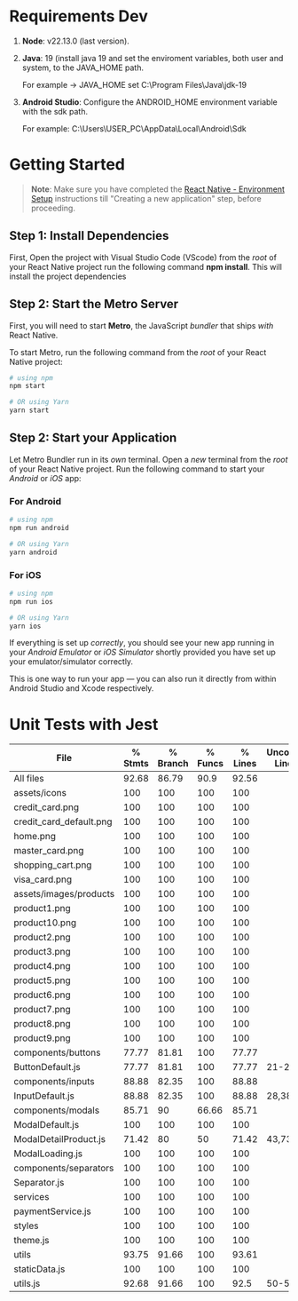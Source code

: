 # Requirements Dev
1. **Node**: v22.13.0 (last version).

2. **Java**: 19 (install java 19 and set the enviroment variables, both user and system, to the JAVA_HOME path.

   For example -> JAVA_HOME set C:\Program Files\Java\jdk-19 
   
5. **Android Studio**: Configure the ANDROID_HOME environment variable with the sdk path.
   
   For example: C:\Users\USER_PC\AppData\Local\Android\Sdk

# Getting Started

>**Note**: Make sure you have completed the [React Native - Environment Setup](https://reactnative.dev/docs/environment-setup) instructions till "Creating a new application" step, before proceeding.

## Step 1: Install Dependencies

First, Open the project with Visual Studio Code (VScode) from the _root_ of your React Native project run the following command **npm install**. This will install the project dependencies

## Step 2: Start the Metro Server

First, you will need to start **Metro**, the JavaScript _bundler_ that ships _with_ React Native.

To start Metro, run the following command from the _root_ of your React Native project:

```bash
# using npm
npm start

# OR using Yarn
yarn start
```

## Step 2: Start your Application

Let Metro Bundler run in its _own_ terminal. Open a _new_ terminal from the _root_ of your React Native project. Run the following command to start your _Android_ or _iOS_ app:

### For Android

```bash
# using npm
npm run android

# OR using Yarn
yarn android
```

### For iOS

```bash
# using npm
npm run ios

# OR using Yarn
yarn ios
```

If everything is set up _correctly_, you should see your new app running in your _Android Emulator_ or _iOS Simulator_ shortly provided you have set up your emulator/simulator correctly.

This is one way to run your app — you can also run it directly from within Android Studio and Xcode respectively.


# Unit Tests with Jest

File                      | % Stmts | % Branch | % Funcs | % Lines | Uncovered Line #s 
--------------------------|---------|----------|---------|---------|-------------------
All files                 |   92.68 |    86.79 |    90.9 |   92.56 |                   
 assets/icons             |     100 |      100 |     100 |     100 |                   
  credit_card.png         |     100 |      100 |     100 |     100 |                   
  credit_card_default.png |     100 |      100 |     100 |     100 |                   
  home.png                |     100 |      100 |     100 |     100 |                   
  master_card.png         |     100 |      100 |     100 |     100 |                   
  shopping_cart.png       |     100 |      100 |     100 |     100 |                  
  visa_card.png           |     100 |      100 |     100 |     100 |                   
 assets/images/products   |     100 |      100 |     100 |     100 |                  
  product1.png            |     100 |      100 |     100 |     100 |                  
  product10.png           |     100 |      100 |     100 |     100 |                  
  product2.png            |     100 |      100 |     100 |     100 |                  
  product3.png            |     100 |      100 |     100 |     100 |                  
  product4.png            |     100 |      100 |     100 |     100 |                  
  product5.png            |     100 |      100 |     100 |     100 |                  
  product6.png            |     100 |      100 |     100 |     100 |                  
  product7.png            |     100 |      100 |     100 |     100 |                  
  product8.png            |     100 |      100 |     100 |     100 |                  
  product9.png            |     100 |      100 |     100 |     100 |                  
 components/buttons       |   77.77 |    81.81 |     100 |   77.77 |                  
  ButtonDefault.js        |   77.77 |    81.81 |     100 |   77.77 | 21-26            
 components/inputs        |   88.88 |    82.35 |     100 |   88.88 |                  
  InputDefault.js         |   88.88 |    82.35 |     100 |   88.88 | 28,38            
 components/modals        |   85.71 |       90 |   66.66 |   85.71 |                  
  ModalDefault.js         |     100 |      100 |     100 |     100 |                  
  ModalDetailProduct.js   |   71.42 |       80 |      50 |   71.42 | 43,73            
  ModalLoading.js         |     100 |      100 |     100 |     100 |                  
 components/separators    |     100 |      100 |     100 |     100 |                  
  Separator.js            |     100 |      100 |     100 |     100 |                  
 services                 |     100 |      100 |     100 |     100 |                  
  paymentService.js       |     100 |      100 |     100 |     100 |                  
 styles                   |     100 |      100 |     100 |     100 |                  
  theme.js                |     100 |      100 |     100 |     100 |                  
 utils                    |   93.75 |    91.66 |     100 |   93.61 |                  
  staticData.js           |     100 |      100 |     100 |     100 |                  
  utils.js                |   92.68 |    91.66 |     100 |    92.5 | 50-52     
